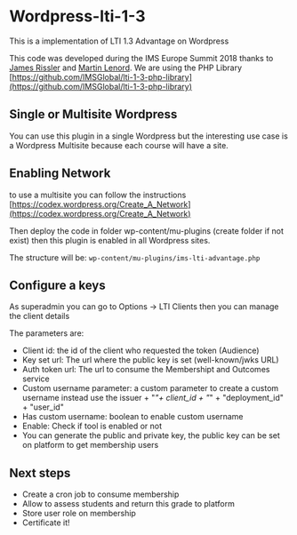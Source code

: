 # Wordpress-lti-1-3
This is a implementation of LTI 1.3 Advantage on Wordpress

This code was developed during the IMS Europe Summit 2018 thanks to [James Rissler](https://github.com/jrissler) and [Martin Lenord](https://github.com/MartinLenord). We are using the PHP Library [https://github.com/IMSGlobal/lti-1-3-php-library](https://github.com/IMSGlobal/lti-1-3-php-library)

## Single or Multisite Wordpress
You can use this plugin in a single Wordpress but the interesting use case is a Wordpress Multisite because each course will have a site.

## Enabling Network
to use a multisite you can follow the instructions [https://codex.wordpress.org/Create_A_Network](https://codex.wordpress.org/Create_A_Network) 

Then deploy the code in folder wp-content/mu-plugins (create folder if not exist) then this plugin is enabled in all Wordpress sites.

The structure will be:
``
wp-content/mu-plugins/ims-lti-advantage.php
``

## Configure a keys
As superadmin you can go to Options -> LTI Clients then you can manage the client details

The parameters are:

* Client id: the id of the client who requested the token (Audience)
* Key set url: The url where the public key is set (well-known/jwks URL)
* Auth token url: The url to consume the Membershipt and Outcomes service
* Custom username parameter: a custom parameter to create a custom username instead use the issuer + "_"+ client_id + "_" + "deployment_id" + "user_id"
* Has custom username: boolean to enable custom username
* Enable: Check if tool is enabled or not
* You can generate the public and private key, the public key can be set on platform to get membership users 

## Next steps

* Create a cron job to consume membership
* Allow to assess students and return this grade to platform 
* Store user role on membership
* Certificate it! 





